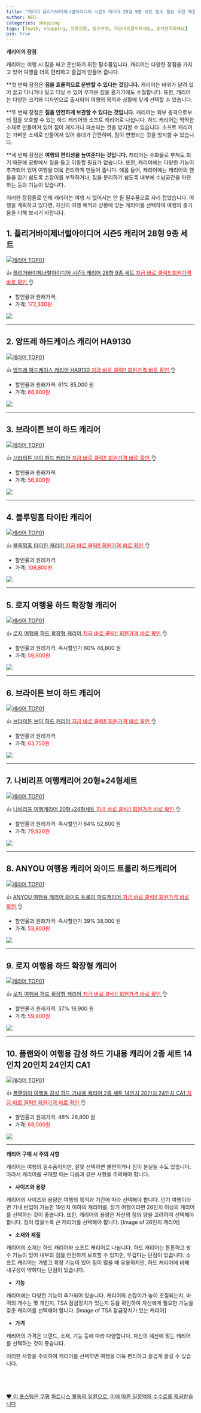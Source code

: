 ```yaml
---
title: "캐리어 플리거바이제너럴아이디어 시즌5 캐리어 28형 9종 세트 필수 필요 추천 제품 비교 최저 가격 비교 장점 구매 후기 구매평"
author: NEO.
categories: shopping
tags: [Top10, shopping, 유행상품, 필수구매, 지금바로클릭하세요, 놓치면후회해요]
pin: true
---
```

**캐리어의 장점**

캐리어는 여행 시 짐을 싸고 운반하기 위한 필수품입니다. 캐리어는 다양한 장점을 가지고 있어 여행을 더욱 편리하고 즐겁게 만들어 줍니다.

**첫 번째 장점은 **짐을 효율적으로 운반할 수 있다는 것입니다.** 캐리어는 바퀴가 달려 있어 끌고 다니거나 밀고 다닐 수 있어 무거운 짐을 옮기기에도 수월합니다. 또한, 캐리어는 다양한 크기와 디자인으로 출시되어 여행의 목적과 상황에 맞게 선택할 수 있습니다.

**두 번째 장점은 **짐을 안전하게 보관할 수 있다는 것입니다.** 캐리어는 외부 충격으로부터 짐을 보호할 수 있는 하드 캐리어와 소프트 캐리어로 나뉩니다. 하드 캐리어는 딱딱한 소재로 만들어져 있어 짐이 깨지거나 파손되는 것을 방지할 수 있습니다. 소프트 캐리어는 가벼운 소재로 만들어져 있어 휴대가 간편하며, 짐이 변형되는 것을 방지할 수 있습니다.

**세 번째 장점은 **여행의 편리성을 높여준다는 것입니다.** 캐리어는 수화물로 부쳐도 되기 때문에 공항에서 짐을 들고 이동할 필요가 없습니다. 또한, 캐리어에는 다양한 기능이 추가되어 있어 여행을 더욱 편리하게 만들어 줍니다. 예를 들어, 캐리어에는 캐리어의 핸들을 잡기 쉽도록 손잡이를 부착하거나, 짐을 분리하기 쉽도록 내부에 수납공간을 마련하는 등의 기능이 있습니다.

이러한 장점들로 인해 캐리어는 여행 시 없어서는 안 될 필수품으로 자리 잡았습니다. 여행을 계획하고 있다면, 자신의 여행 목적과 상황에 맞는 캐리어를 선택하여 여행의 즐거움을 더해 보시기 바랍니다.

   

## 1. 플리거바이제너럴아이디어 시즌5 캐리어 28형 9종 세트

[![캐리어 TOP01](https://thumbnail6.coupangcdn.com/thumbnails/remote/490x490ex/image/retail/images/1152350813570515-48d54835-4ac4-4b19-875e-fa46fe0ca62e.jpg)](https://link.coupang.com/re/AFFSDP?lptag=AF3617701&subid=GithubCoopas&pageKey=7335629255&traceid=V0-153&itemId=18842572324&vendorItemId=85972173808)


👍 [플리거바이제너럴아이디어 시즌5 캐리어 28형 9종 세트 <font color=red> 지금 바로 클릭!! 회원가격 바로 확인 </font> ](https://link.coupang.com/re/AFFSDP?lptag=AF3617701&subid=GithubCoopas&pageKey=7335629255&traceid=V0-153&itemId=18842572324&vendorItemId=85972173808) 👌 


- 할인율과 원래가격: 
- 가격: <span style='color:red'>172,330원</span>

[![](/discount_price.png)](https://link.coupang.com/re/AFFSDP?lptag=AF3617701&subid=GithubCoopas&pageKey=7335629255&traceid=V0-153&itemId=18842572324&vendorItemId=85972173808)

---


   

## 2. 앙뜨레 하드케이스 캐리어 HA9130

[![캐리어 TOP01](https://thumbnail10.coupangcdn.com/thumbnails/remote/490x490ex/image/retail/images/2914504315745553-217b7974-e7c4-4c42-9621-0d1197e3f822.jpg)](https://link.coupang.com/re/AFFSDP?lptag=AF3617701&subid=GithubCoopas&pageKey=7621393358&traceid=V0-153&itemId=1091184062&vendorItemId=5605011674)


👍 [앙뜨레 하드케이스 캐리어 HA9130 <font color=red> 지금 바로 클릭!! 회원가격 바로 확인 </font> ](https://link.coupang.com/re/AFFSDP?lptag=AF3617701&subid=GithubCoopas&pageKey=7621393358&traceid=V0-153&itemId=1091184062&vendorItemId=5605011674) 👌 


- 할인율과 원래가격: 61%  85,000   원
- 가격: <span style='color:red'>66,800원</span>

[![](/discount_price.png)](https://link.coupang.com/re/AFFSDP?lptag=AF3617701&subid=GithubCoopas&pageKey=7621393358&traceid=V0-153&itemId=1091184062&vendorItemId=5605011674)

---


   

## 3. 브라이튼 브이 하드 캐리어

[![캐리어 TOP01](https://thumbnail9.coupangcdn.com/thumbnails/remote/490x490ex/image/retail/images/2019/04/16/11/2/5045138b-87f2-49b6-85c9-127d658a455a.jpg)](https://link.coupang.com/re/AFFSDP?lptag=AF3617701&subid=GithubCoopas&pageKey=208056828&traceid=V0-153&itemId=626071071&vendorItemId=4644103762)


👍 [브라이튼 브이 하드 캐리어 <font color=red> 지금 바로 클릭!! 회원가격 바로 확인 </font> ](https://link.coupang.com/re/AFFSDP?lptag=AF3617701&subid=GithubCoopas&pageKey=208056828&traceid=V0-153&itemId=626071071&vendorItemId=4644103762) 👌 


- 할인율과 원래가격: 
- 가격: <span style='color:red'>56,900원</span>

[![](/discount_price.png)](https://link.coupang.com/re/AFFSDP?lptag=AF3617701&subid=GithubCoopas&pageKey=208056828&traceid=V0-153&itemId=626071071&vendorItemId=4644103762)

---


   

## 4. 블루밍홈 타이탄 캐리어

[![캐리어 TOP01](https://thumbnail7.coupangcdn.com/thumbnails/remote/490x490ex/image/retail/images/2017/08/04/12/8/fcaca1c0-3c28-4269-91b4-edda2807ecff.jpg)](https://link.coupang.com/re/AFFSDP?lptag=AF3617701&subid=GithubCoopas&pageKey=29829002&traceid=V0-153&itemId=114021284&vendorItemId=3226043649)


👍 [블루밍홈 타이탄 캐리어 <font color=red> 지금 바로 클릭!! 회원가격 바로 확인 </font> ](https://link.coupang.com/re/AFFSDP?lptag=AF3617701&subid=GithubCoopas&pageKey=29829002&traceid=V0-153&itemId=114021284&vendorItemId=3226043649) 👌 


- 할인율과 원래가격: 
- 가격: <span style='color:red'>108,800원</span>

[![](/discount_price.png)](https://link.coupang.com/re/AFFSDP?lptag=AF3617701&subid=GithubCoopas&pageKey=29829002&traceid=V0-153&itemId=114021284&vendorItemId=3226043649)

---


   

## 5. 로지 여행용 하드 확장형 캐리어

[![캐리어 TOP01](https://thumbnail8.coupangcdn.com/thumbnails/remote/490x490ex/image/rs_quotation_api/dahcrvox/afa49ec43d99447f9aeb2d4431b31f16.jpg)](https://link.coupang.com/re/AFFSDP?lptag=AF3617701&subid=GithubCoopas&pageKey=7217262664&traceid=V0-153&itemId=18279991089&vendorItemId=87646105592)


👍 [로지 여행용 하드 확장형 캐리어 <font color=red> 지금 바로 클릭!! 회원가격 바로 확인 </font> ](https://link.coupang.com/re/AFFSDP?lptag=AF3617701&subid=GithubCoopas&pageKey=7217262664&traceid=V0-153&itemId=18279991089&vendorItemId=87646105592) 👌 


- 할인율과 원래가격: 즉시할인가 60%  46,800   원
- 가격: <span style='color:red'>59,900원</span>

[![](/discount_price.png)](https://link.coupang.com/re/AFFSDP?lptag=AF3617701&subid=GithubCoopas&pageKey=7217262664&traceid=V0-153&itemId=18279991089&vendorItemId=87646105592)

---


   

## 6. 브라이튼 브이 하드 캐리어

[![캐리어 TOP01](https://thumbnail8.coupangcdn.com/thumbnails/remote/490x490ex/image/retail/images/7570448114489-000860f3-4a17-4edd-8e7e-08012ed1b9b0.jpg)](https://link.coupang.com/re/AFFSDP?lptag=AF3617701&subid=GithubCoopas&pageKey=208056828&traceid=V0-153&itemId=626071080&vendorItemId=4644103782)


👍 [브라이튼 브이 하드 캐리어 <font color=red> 지금 바로 클릭!! 회원가격 바로 확인 </font> ](https://link.coupang.com/re/AFFSDP?lptag=AF3617701&subid=GithubCoopas&pageKey=208056828&traceid=V0-153&itemId=626071080&vendorItemId=4644103782) 👌 


- 할인율과 원래가격: 
- 가격: <span style='color:red'>63,750원</span>

[![](/discount_price.png)](https://link.coupang.com/re/AFFSDP?lptag=AF3617701&subid=GithubCoopas&pageKey=208056828&traceid=V0-153&itemId=626071080&vendorItemId=4644103782)

---


   

## 7. 나비리프 여행캐리어 20형+24형세트

[![캐리어 TOP01](https://thumbnail9.coupangcdn.com/thumbnails/remote/490x490ex/image/vendor_inventory/6903/f67bfbf054c1b88dc3bb7e96c806ed1f28b851c019fa33d1520fe19c1ab1.png)](https://link.coupang.com/re/AFFSDP?lptag=AF3617701&subid=GithubCoopas&pageKey=7164817220&traceid=V0-153&itemId=18038322218&vendorItemId=85630763000)


👍 [나비리프 여행캐리어 20형+24형세트 <font color=red> 지금 바로 클릭!! 회원가격 바로 확인 </font> ](https://link.coupang.com/re/AFFSDP?lptag=AF3617701&subid=GithubCoopas&pageKey=7164817220&traceid=V0-153&itemId=18038322218&vendorItemId=85630763000) 👌 


- 할인율과 원래가격: 즉시할인가 64%  52,600   원
- 가격: <span style='color:red'>79,920원</span>

[![](/discount_price.png)](https://link.coupang.com/re/AFFSDP?lptag=AF3617701&subid=GithubCoopas&pageKey=7164817220&traceid=V0-153&itemId=18038322218&vendorItemId=85630763000)

---


   

## 8. ANYOU 여행용 캐리어 와이드 트롤리 하드캐리어

[![캐리어 TOP01](https://thumbnail9.coupangcdn.com/thumbnails/remote/490x490ex/image/vendor_inventory/ea89/5fdb3918af378f61268437015ddc610a432a97da7ad35b429910f55c190a.jpg)](https://link.coupang.com/re/AFFSDP?lptag=AF3617701&subid=GithubCoopas&pageKey=7258996488&traceid=V0-153&itemId=18484086869&vendorItemId=87246594054)


👍 [ANYOU 여행용 캐리어 와이드 트롤리 하드캐리어 <font color=red> 지금 바로 클릭!! 회원가격 바로 확인 </font> ](https://link.coupang.com/re/AFFSDP?lptag=AF3617701&subid=GithubCoopas&pageKey=7258996488&traceid=V0-153&itemId=18484086869&vendorItemId=87246594054) 👌 


- 할인율과 원래가격: 즉시할인가 39%  38,000   원
- 가격: <span style='color:red'>53,800원</span>

[![](/discount_price.png)](https://link.coupang.com/re/AFFSDP?lptag=AF3617701&subid=GithubCoopas&pageKey=7258996488&traceid=V0-153&itemId=18484086869&vendorItemId=87246594054)

---


   

## 9. 로지 여행용 하드 확장형 캐리어

[![캐리어 TOP01](https://thumbnail8.coupangcdn.com/thumbnails/remote/490x490ex/image/retail/images/2023/11/02/10/5/0378cf71-5fab-4c46-bb45-da19cfa14e15.jpg)](https://link.coupang.com/re/AFFSDP?lptag=AF3617701&subid=GithubCoopas&pageKey=7217262664&traceid=V0-153&itemId=18279991092&vendorItemId=87646105609)


👍 [로지 여행용 하드 확장형 캐리어 <font color=red> 지금 바로 클릭!! 회원가격 바로 확인 </font> ](https://link.coupang.com/re/AFFSDP?lptag=AF3617701&subid=GithubCoopas&pageKey=7217262664&traceid=V0-153&itemId=18279991092&vendorItemId=87646105609) 👌 


- 할인율과 원래가격: 37%  19,900   원
- 가격: <span style='color:red'>59,900원</span>

[![](/discount_price.png)](https://link.coupang.com/re/AFFSDP?lptag=AF3617701&subid=GithubCoopas&pageKey=7217262664&traceid=V0-153&itemId=18279991092&vendorItemId=87646105609)

---


   

## 10. 플랜와이 여행용 감성 하드 기내용 캐리어 2종 세트 14인치 20인치 24인치 CA1

[![캐리어 TOP01](https://thumbnail7.coupangcdn.com/thumbnails/remote/490x490ex/image/vendor_inventory/0539/5fa95199947dbc94b9da786df45acae839d4d0c32c6b08f4649aec5ff9b1.jpg)](https://link.coupang.com/re/AFFSDP?lptag=AF3617701&subid=GithubCoopas&pageKey=7539401803&traceid=V0-153&itemId=19815523175&vendorItemId=86917581481)


👍 [플랜와이 여행용 감성 하드 기내용 캐리어 2종 세트 14인치 20인치 24인치 CA1 <font color=red> 지금 바로 클릭!! 회원가격 바로 확인 </font> ](https://link.coupang.com/re/AFFSDP?lptag=AF3617701&subid=GithubCoopas&pageKey=7539401803&traceid=V0-153&itemId=19815523175&vendorItemId=86917581481) 👌 


- 할인율과 원래가격: 48%  28,800   원
- 가격: <span style='color:red'>68,000원</span>

[![](/discount_price.png)](https://link.coupang.com/re/AFFSDP?lptag=AF3617701&subid=GithubCoopas&pageKey=7539401803&traceid=V0-153&itemId=19815523175&vendorItemId=86917581481)

---
**캐리어 구매 시 주의 사항**

캐리어는 여행의 필수품이지만, 잘못 선택하면 불편하거나 짐이 분실될 수도 있습니다. 따라서 캐리어를 구매할 때는 다음과 같은 사항을 주의해야 합니다.

* **사이즈와 용량**

캐리어의 사이즈와 용량은 여행의 목적과 기간에 따라 선택해야 합니다. 단기 여행이라면 기내 반입이 가능한 19인치 이하의 캐리어를, 장기 여행이라면 26인치 이상의 캐리어를 선택하는 것이 좋습니다. 또한, 캐리어의 용량은 자신의 짐의 양을 고려하여 선택해야 합니다. 짐이 많을수록 큰 캐리어를 선택해야 합니다.
[Image of 26인치 캐리어]

* **소재와 재질**

캐리어의 소재는 하드 캐리어와 소프트 캐리어로 나뉩니다. 하드 캐리어는 튼튼하고 방수 기능이 있어 내부의 짐을 안전하게 보호할 수 있지만, 무겁다는 단점이 있습니다. 소프트 캐리어는 가볍고 확장 기능이 있어 짐이 많을 때 유용하지만, 하드 캐리어에 비해 내구성이 약하다는 단점이 있습니다.

* **기능**

캐리어에는 다양한 기능이 추가되어 있습니다. 캐리어의 손잡이가 높이 조절되는지, 바퀴의 개수는 몇 개인지, TSA 잠금장치가 있는지 등을 확인하여 자신에게 필요한 기능을 갖춘 캐리어를 선택해야 합니다.
[Image of TSA 잠금장치가 있는 캐리어]

* **가격**

캐리어의 가격은 브랜드, 소재, 기능 등에 따라 다양합니다. 자신의 예산에 맞는 캐리어를 선택하는 것이 좋습니다.

이러한 사항을 주의하여 캐리어를 선택하면 여행을 더욱 편리하고 즐겁게 즐길 수 있습니다.<br><br><br><br><br> [ ❤  이 포스팅은 쿠팡 파트너스 활동의 일환으로, 이에 따른 일정액의 수수료를 제공받습니다](https://link.coupang.com/a/bcEFyh)
